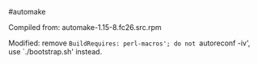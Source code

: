 #automake

Compiled from: automake-1.15-8.fc26.src.rpm

Modified: remove `BuildRequires: perl-macros'; do not `autoreconf -iv', use `./bootstrap.sh' instead.
